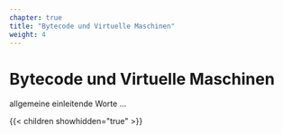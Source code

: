 ```yaml
---
chapter: true
title: "Bytecode und Virtuelle Maschinen"
weight: 4
---
```



# Bytecode und Virtuelle Maschinen

allgemeine einleitende Worte ...


{{< children showhidden="true" >}}
